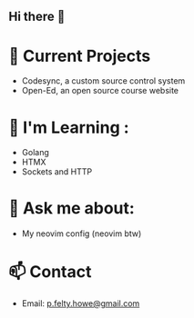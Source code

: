 ## Hi there 👋
# 🔭 Current Projects 
- Codesync, a custom source control system
- Open-Ed, an open source course website

# 🌱 I'm Learning :
- Golang
- HTMX
- Sockets and HTTP

# 💬 Ask me about:
- My neovim config (neovim btw)

# 📫 Contact
- Email: p.felty.howe@gmail.com
  
<!--
**peter-fh/peter-fh** is a ✨ _special_ ✨ repository because its `README.md` (this file) appears on your GitHub profile.

Here are some ideas to get you started:

- 🔭 I’m currently working on ...
- 🌱 I’m currently learning ...
- 👯 I’m looking to collaborate on ...
- 🤔 I’m looking for help with ...
- 💬 Ask me about ...
- 📫 How to reach me: ...
- 😄 Pronouns: ...
- ⚡ Fun fact: ...
-->

